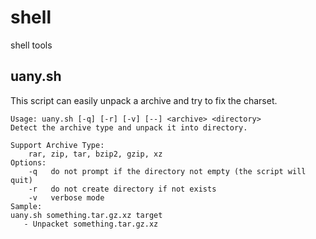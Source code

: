 # shell
shell tools

## uany.sh
This script can easily unpack a archive and try to fix the charset.

	Usage: uany.sh [-q] [-r] [-v] [--] <archive> <directory>
	Detect the archive type and unpack it into directory.

	Support Archive Type:
	    rar, zip, tar, bzip2, gzip, xz
	Options:
	    -q   do not prompt if the directory not empty (the script will quit)
	    -r   do not create directory if not exists
	    -v   verbose mode
	Sample:
	uany.sh something.tar.gz.xz target
	   - Unpacket something.tar.gz.xz

